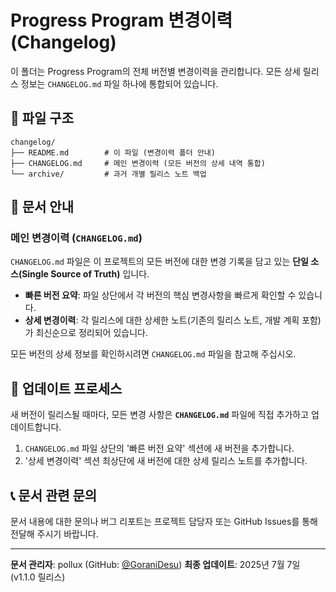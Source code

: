 # Progress Program 변경이력 (Changelog)

이 폴더는 Progress Program의 전체 버전별 변경이력을 관리합니다. 모든 상세 릴리스 정보는 `CHANGELOG.md` 파일 하나에 통합되어 있습니다.

## 📁 파일 구조

```
changelog/
├── README.md        # 이 파일 (변경이력 폴더 안내)
├── CHANGELOG.md     # 메인 변경이력 (모든 버전의 상세 내역 통합)
└── archive/         # 과거 개별 릴리스 노트 백업
```

## 📜 문서 안내

### 메인 변경이력 (`CHANGELOG.md`)

`CHANGELOG.md` 파일은 이 프로젝트의 모든 버전에 대한 변경 기록을 담고 있는 **단일 소스(Single Source of Truth)** 입니다.

-   **빠른 버전 요약**: 파일 상단에서 각 버전의 핵심 변경사항을 빠르게 확인할 수 있습니다.
-   **상세 변경이력**: 각 릴리스에 대한 상세한 노트(기존의 릴리스 노트, 개발 계획 포함)가 최신순으로 정리되어 있습니다.

모든 버전의 상세 정보를 확인하시려면 `CHANGELOG.md` 파일을 참고해 주십시오.

## 🔄 업데이트 프로세스

새 버전이 릴리스될 때마다, 모든 변경 사항은 **`CHANGELOG.md`** 파일에 직접 추가하고 업데이트합니다.

1.  `CHANGELOG.md` 파일 상단의 '빠른 버전 요약' 섹션에 새 버전을 추가합니다.
2.  '상세 변경이력' 섹션 최상단에 새 버전에 대한 상세 릴리스 노트를 추가합니다.

## 📞 문서 관련 문의

문서 내용에 대한 문의나 버그 리포트는 프로젝트 담당자 또는 GitHub Issues를 통해 전달해 주시기 바랍니다.

---

**문서 관리자**: pollux (GitHub: [@GoraniDesu](https://github.com/GoraniDesu))
**최종 업데이트**: 2025년 7월 7일 (v1.1.0 릴리스) 